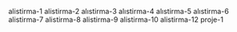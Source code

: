 alistirma-1
alistirma-2
alıstirma-3
alıstirma-4
alıstirma-5
alıstirma-6
alistirma-7
alistirma-8
alistirma-9
alistirma-10
alistirma-12
proje-1

